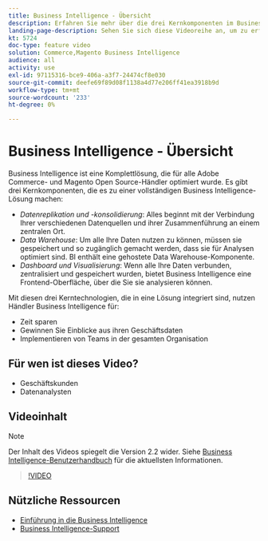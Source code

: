 ```yaml
---
title: Business Intelligence - Übersicht
description: Erfahren Sie mehr über die drei Kernkomponenten im Business Intelligence-Produkt, die eine umfassende Business Intelligence-Lösung bieten.
landing-page-description: Sehen Sie sich diese Videoreihe an, um zu erfahren, wie Sie durch Datenzusammenfassung, Analyse und Visualisierung bessere geschäftliche Einblicke und Ergebnisse erzielen können.
kt: 5724
doc-type: feature video
solution: Commerce,Magento Business Intelligence
audience: all
activity: use
exl-id: 97115316-bce9-406a-a3f7-24474cf8e030
source-git-commit: deefe69f89d08f1138a4d77e206ff41ea3918b9d
workflow-type: tm+mt
source-wordcount: '233'
ht-degree: 0%

---
```


# Business Intelligence - Übersicht

Business Intelligence ist eine Komplettlösung, die für alle Adobe Commerce- und Magento Open Source-Händler optimiert wurde. Es gibt drei Kernkomponenten, die es zu einer vollständigen Business Intelligence-Lösung machen:

- _Datenreplikation und -konsolidierung_: Alles beginnt mit der Verbindung Ihrer verschiedenen Datenquellen und ihrer Zusammenführung an einem zentralen Ort.
- _Data Warehouse_: Um alle Ihre Daten nutzen zu können, müssen sie gespeichert und so zugänglich gemacht werden, dass sie für Analysen optimiert sind. BI enthält eine gehostete Data Warehouse-Komponente.
- _Dashboard und Visualisierung_: Wenn alle Ihre Daten verbunden, zentralisiert und gespeichert wurden, bietet Business Intelligence eine Frontend-Oberfläche, über die Sie sie analysieren können.

Mit diesen drei Kerntechnologien, die in eine Lösung integriert sind, nutzen Händler Business Intelligence für:

- Zeit sparen
- Gewinnen Sie Einblicke aus ihren Geschäftsdaten
- Implementieren von Teams in der gesamten Organisation

## Für wen ist dieses Video?

- Geschäftskunden
- Datenanalysten

## Videoinhalt

>[!NOTE]
>
>Der Inhalt des Videos spiegelt die Version 2.2 wider. Siehe [Business Intelligence-Benutzerhandbuch](https://docs.magento.com/mbi/) für die aktuellsten Informationen.

>[!VIDEO](https://video.tv.adobe.com/v/35979?quality=12&learn=on)

## Nützliche Ressourcen

- [Einführung in die Business Intelligence](https://docs.magento.com/mbi/getting-started/getting-started.html)
- [Business Intelligence-Support](https://support.magento.com/hc/en-us/articles/360016730811)
